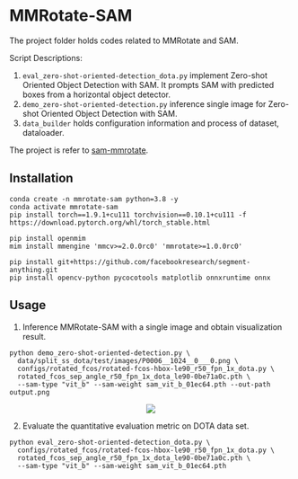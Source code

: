 # MMRotate-SAM

The project folder holds codes related to MMRotate and SAM.

Script Descriptions:
1. `eval_zero-shot-oriented-detection_dota.py` implement Zero-shot Oriented Object Detection with SAM. It prompts SAM with predicted boxes from a horizontal object detector. 
2. `demo_zero-shot-oriented-detection.py` inference single image for Zero-shot Oriented Object Detection with SAM.
3. `data_builder` holds configuration information and process of dataset, dataloader.

The project is refer to [sam-mmrotate](https://github.com/Li-Qingyun/sam-mmrotate).

## Installation

```shell
conda create -n mmrotate-sam python=3.8 -y
conda activate mmrotate-sam
pip install torch==1.9.1+cu111 torchvision==0.10.1+cu111 -f https://download.pytorch.org/whl/torch_stable.html

pip install openmim
mim install mmengine 'mmcv>=2.0.0rc0' 'mmrotate>=1.0.0rc0'

pip install git+https://github.com/facebookresearch/segment-anything.git
pip install opencv-python pycocotools matplotlib onnxruntime onnx
``` 

## Usage

1. Inference MMRotate-SAM with a single image and obtain visualization result.
```shell
python demo_zero-shot-oriented-detection.py \
  data/split_ss_dota/test/images/P0006__1024__0___0.png \
  configs/rotated_fcos/rotated-fcos-hbox-le90_r50_fpn_1x_dota.py \
  rotated_fcos_sep_angle_r50_fpn_1x_dota_le90-0be71a0c.pth \
  --sam-type "vit_b" --sam-weight sam_vit_b_01ec64.pth --out-path output.png
```

<div align=center>
<img src="https://user-images.githubusercontent.com/79644233/231568599-58694ec9-a3b1-44a4-833f-74cfb4d4ca45.png"/>
</div>

2. Evaluate the quantitative evaluation metric on DOTA data set.
```shell
python eval_zero-shot-oriented-detection_dota.py \
  configs/rotated_fcos/rotated-fcos-hbox-le90_r50_fpn_1x_dota.py \
  rotated_fcos_sep_angle_r50_fpn_1x_dota_le90-0be71a0c.pth \
  --sam-type "vit_b" --sam-weight sam_vit_b_01ec64.pth
```
